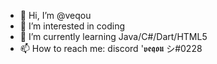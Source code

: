 - 👋 Hi, I’m @veqou
- 👀 I’m interested in coding
- 🌱 I’m currently learning Java/C#/Dart/HTML5
- 📫 How to reach me: discord '𝖛𝖊𝖖𝖔𝖚 シ#0228

<!---
veqou/veqou is a ✨ special ✨ repository because its `README.md` (this file) appears on your GitHub profile.
You can click the Preview link to take a look at your changes.
--->

